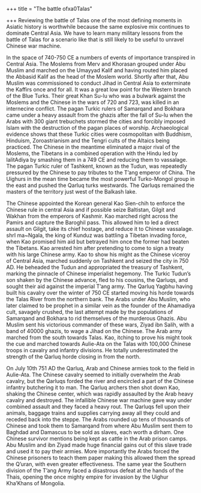 +++
title = "The battle ofxa0Talas"

+++
Reviewing the battle of Talas one of the most defining moments in
Asiatic history is worthwhile because the same explosive mix continues
to dominate Central Asia. We have to learn many military lessons from
the battle of Talas for a scenario like that is still likely to be
useful to unravel Chinese war machine.

In the space of 740-750 CE a numbers of events of importance transpired
in Central Asia. The Moslems from Merv and Khorasan grouped under Abu
Muslim and marched on the Umayyad Kalif and having routed him placed the
Abbasid Kalif as the head of the Moslem world. Shortly after that, Abu
Muslim was commissioned to conduct Jihad in Central Asia to exterminate
the Kaffirs once and for all. It was a great low point for the Western
branch of the Blue Turks. Their great Khan Su-lu who was a bulwark
against the Moslems and the Chinese in the wars of 720 and 723, was
killed in an internecine conflict. The pagan Turkic rulers of Samarqand
and Bokhara came under a heavy assault from the ghazis after the fall of
Su-lu when the Arabs with 300 giant trebuchets stormed the cities and
forcibly imposed Islam with the destruction of the pagan places of
worship. Archaeological evidence shows that these Turkic cities were
cosmopolitan with Buddhism, Hinduism, Zoroastrianism and the Tengri
cults of the Altaics being practiced. The Chinese in the meantime
eliminated a major rival of the Moslems, the Tibetans in a combined
operation with the Hindu led by lalitAdiya by smashing them in a 749 CE
and reducing them to vassalage. The pagan Turkic ruler of Tashkent,
known as the Tudun, was repeatedly pressured by the Chinese to pay
tributes to the T’ang emperor of China. The Uighurs in the mean time
became the most powerful Turko-Mongol group in the east and pushed the
Qarluq turks westwards. The Qarluqs remained the masters of the
territory just west of the Balkash lake.

The Chinese appointed the Korean general Kao Sien-chih to enforce the
Chinese rule in central Asia and if possible seize Baltistan, Gilgit and
Wakhan from the emperors of Kashmir. Kao marched right across the Pamirs
and capture the Baroghil pass. This allowed him to led a direct assault
on Gilgit, take its chief hostage, and reduce it to Chinese vassalage.
shrI ma\~Ngala, the king of Kunduz was battling a Tibetan invading
force, when Kao promised him aid but betrayed him once the former had
beaten the Tibetans. Kao arrested him after pretending to come to sign a
treaty with his large Chinese army. Kao to show his might as the Chinese
viceroy of Central Asia, marched suddenly on Tashkent and seized the
city in 750 AD. He beheaded the Tudun and appropriated the treasury of
Tashkent, marking the pinnacle of Chinese imperialist hegemony. The
Turkic Tudun’s son shaken by the Chinese advance, fled to his cousins,
the Qarluqs, and sought their aid against the imperial T’ang army. The
Qarluq Yagbhu having built his cavalry over the winter of 750 CE started
moving his horde towards the Talas River from the northern bank. The
Arabs under Abu Muslim, who later claimed to be prophet in a similar
vein as the founder of the Ahamadiya cult, savagely crushed, the last
attempt made by the populations of Samarqand and Bokhara to rid
themselves of the murderous Ghazis. Abu Muslim sent his victorious
commander of these wars, Ziyad ibn Salih, with a band of 40000 ghazis,
to wage a Jihad on the Chinese. The Arab army marched from the south
towards Talas. Kao, itching to prove his might took the cue and marched
towards Aulie-Ata on the Talas with 100,000 Chinese troops in cavalry
and infantry divisions. He totally underestimated the strength of the
Qarluq horde closing in from the north.

On July 10th 751 AD the Qarluq, Arab and Chinese armies took to the
field in Aulie-Ata. The Chinese cavalry seemed to initially overwhelm
the Arab cavalry, but the Qarluqs forded the river and encircled a part
of the Chinese infantry butchering it to man. The Qarluq archers then
shot down Kao, shaking the Chinese center, which was rapidly assaulted
by the Arab heavy cavalry and destroyed. The infallible Chinese war
machine gave way under combined assault and they faced a heavy rout. The
Qarluqs fell upon their animals, baggage trains and supplies carrying
away all they could and receded back into the steppe. The Arabs rounded
up tens of thousands of Chinese and took them to Samarqand from where
Abu Muslim sent them to Baghdad and Damascus to be sold as slaves, each
worth a dirham. One Chinese survivor mentions being kept as cattle in
the Arab prison camps. Abu Muslim and ibn Ziyad made huge financial
gains out of this slave trade and used it to pay their armies. More
importantly the Arabs forced the Chinese prisoners to teach them paper
making this allowed them the spread the Q’uran, with even greater
effectiveness. The same year the Southern division of the T’ang Army
faced a disastrous defeat at the hands of the Thais, opening the once
mighty empire for invasion by the Uighur Kha’Khans of Mongolia.
